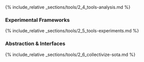 
{% include_relative _sections/tools/2_4_tools-analysis.md %}


### Experimental Frameworks

{% include_relative _sections/tools/2_5_tools-experiments.md %}

### Abstraction & Interfaces

{% include_relative _sections/tools/2_6_collectivize-sota.md %}